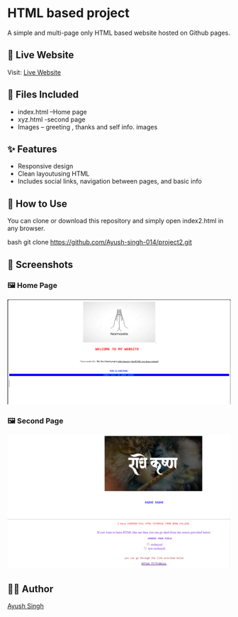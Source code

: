 # HTML based project 

A simple and multi-page only HTML based website hosted on Github pages.
## 🔗 Live Website

Visit: [Live Website](https://ayush-singh-014.github.io/project2/)

## 📂 Files Included

- index.html –Home page
- xyz.html -second page
- Images – greeting , thanks and self info. images 
  
## ✨ Features

- Responsive design
- Clean layoutusing HTML
- Includes social links, navigation between pages, and basic info

## 🚀 How to Use

You can clone or download this repository and simply open index2.html in any browser.

bash
git clone https://github.com/Ayush-singh-014/project2.git

## 📸 Screenshots

### 🖼 Home Page
![Home Page](screenshot1.png)

### 🖼 Second Page
![Second Page](screenshot2.png)

## 🙋‍♂ Author

[Ayush Singh](https://github.com/ayush-singh-014)

